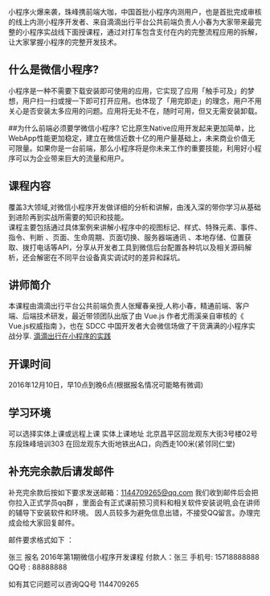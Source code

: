 小程序火爆来袭，珠峰携前端大咖，中国首批小程序内测用户，也是首批完成审核的线上内测小程序开发者、来自滴滴出行平台公共前端负责人小春为大家带来最完整的小程序实战线下面授课程，通过对打车包含支付在内的完整流程应用的拆解，让大家掌握小程序的完整开发技术。

## 什么是微信小程序?
小程序是一种不需要下载安装即可使用的应用，它实现了应用「触手可及」的梦想，用户扫一扫或搜一下即可打开应用。也体现了「用完即走」的理念，用户不用关心是否安装太多应用的问题。应用将无处不在，随时可用，但又无需安装卸载。

##为什么前端必须要学微信小程序?
它比原生Native应用开发起来更加简单，比WebApp性能更加稳定，建立在微信近数十亿的用户量基础上，未来商业价值无可限量。如果你是一台前端，那么小程序将是你未来工作的重要技能，利用好小程序可以为企业带来巨大的流量和用户。

## 课程内容
覆盖3大领域,对微信小程序开发做详细的分析和讲解，由浅入深的带你学习从基础到进阶再到实战所需要的知识和技能。  
课程主要包括通过具体案例来讲解小程序中的视图标记、样式、特殊元素、事件、指令、判断 、页面、生命周期、页面切换、服务器端通讯 、本地存储、位置获取、拨打电话等API，分享从开发者工具到微信后台配置各种坑以及相关源码解析，还会解密在不同平台设备真实调试时的差异和踩坑。

## 讲师简介
本课程由滴滴出行平台公共前端负责人张耀春亲授,人称小春，精通前端、客户端、后端技术研发，最近带领团队出版了由 Vue.js 作者尤雨溪亲自审核的《 Vue.js权威指南 》，也在 SDCC 中国开发者大会微信场做了干货满满的小程序实战分享.
[滴滴出行在小程序的实践](http://download.csdn.net/index.php/mobile/meeting/speech_preview/171?from=timeline&isappinstalled=0)

## 开课时间
2016年12月10日，早10点到晚6点(根据报名情况可能略有微调)

## 学习环境
可以选择实体上课或远程上课
实体上课地址 北京昌平区回龙观东大街3号楼02号东段珠峰培训303
在回龙观东大街地铁出A口，向西走100米(紧邻同仁堂)

## 补充完余款后请发邮件
补充完余款后按如下要求发送邮箱：1144709265@qq.com
我们收到邮件后会把你拉入正式学员qq群
，里面会有正式课前预习资料和相关软件安装说明,会在讲师的辅导下安装软件和环境。
因人员较多为避免信息出错，不接受QQ留言。办理完成会给大家回复邮件。

邮件要求格式如下 ：

张三 报名 2016年第1期微信小程序开发课程
付款人：张三
手机号: 15718888888
QQ号 : 88888888

如有其它问题可以咨询QQ号 1144709265